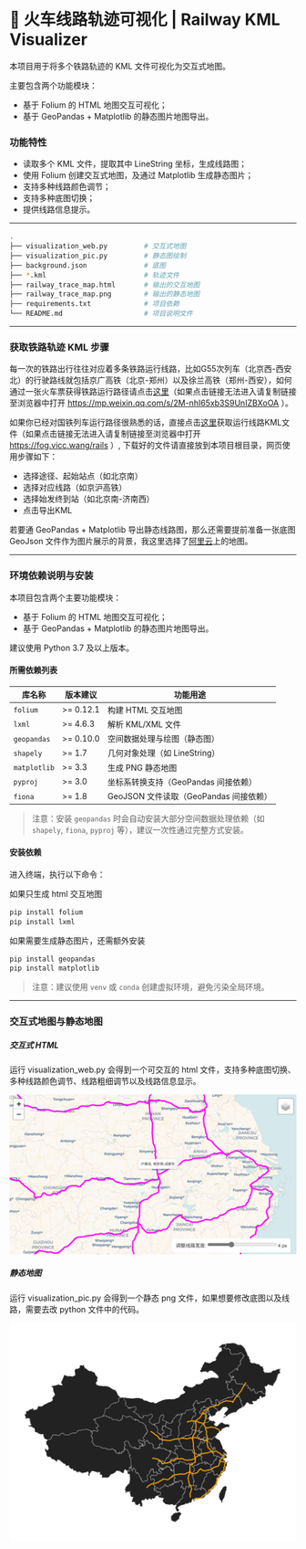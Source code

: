 # 🚄 火车线路轨迹可视化 | Railway KML Visualizer
本项目用于将多个铁路轨迹的 KML 文件可视化为交互式地图。

主要包含两个功能模块：
- 基于 Folium 的 HTML 地图交互可视化；
- 基于 GeoPandas + Matplotlib 的静态图片地图导出。

### 功能特性
- 读取多个 KML 文件，提取其中 LineString 坐标，生成线路图；
- 使用 Folium 创建交互式地图，及通过 Matplotlib 生成静态图片；
- 支持多种线路颜色调节；
- 支持多种底图切换；
- 提供线路信息提示。
---

```bash
.
├── visualization_web.py         # 交互式地图
├── visualization_pic.py         # 静态图绘制
├── background.json              # 底图
├── *.kml                        # 轨迹文件
├── railway_trace_map.html       # 输出的交互地图
├── railway_trace_map.png        # 输出的静态地图
├── requirements.txt             # 项目依赖
└── README.md                    # 项目说明文件
```

---


### 获取铁路轨迹 KML 步骤
每一次的铁路出行往往对应着多条铁路运行线路，比如G55次列车（北京西-西安北）的行驶路线就包括京广高铁（北京-郑州）以及徐兰高铁（郑州-西安），如何通过一张火车票获得铁路运行路径请点击[这里](https://mp.weixin.qq.com/s/2M-nhI65xb3S9UnIZBXoOA "这里")（如果点击链接无法进入请复制链接至浏览器中打开 https://mp.weixin.qq.com/s/2M-nhI65xb3S9UnIZBXoOA ）。

如果你已经对国铁列车运行路径很熟悉的话，直接点击[这里](https://fog.vicc.wang/rails "这里")获取运行线路KML文件（如果点击链接无法进入请复制链接至浏览器中打开 https://fog.vicc.wang/rails ）, 下载好的文件请直接放到本项目根目录，网页使用步骤如下：
- 选择途径、起始站点（如北京南）
- 选择对应线路（如京沪高铁）
- 选择始发终到站（如北京南-济南西）
- 点击导出KML

若要通 GeoPandas + Matplotlib 导出静态线路图，那么还需要提前准备一张底图 GeoJson 文件作为图片展示的背景，我这里选择了[阿里云](https://datav.aliyun.com/portal/school/atlas/area_selector "阿里云")上的地图。

---

### 环境依赖说明与安装
本项目包含两个主要功能模块：
- 基于 Folium 的 HTML 地图交互可视化；
- 基于 GeoPandas + Matplotlib 的静态图片地图导出。

建议使用 Python 3.7 及以上版本。


#### 所需依赖列表

| 库名称        | 版本建议     | 功能用途                                 |
|---------------|--------------|------------------------------------------|
| `folium`      | >= 0.12.1    | 构建 HTML 交互地图                        |
| `lxml`        | >= 4.6.3     | 解析 KML/XML 文件                         |
| `geopandas`   | >= 0.10.0    | 空间数据处理与绘图（静态图）             |
| `shapely`     | >= 1.7       | 几何对象处理（如 LineString）            |
| `matplotlib`  | >= 3.3       | 生成 PNG 静态地图                        |
| `pyproj`      | >= 3.0       | 坐标系转换支持（GeoPandas 间接依赖）     |
| `fiona`       | >= 1.8       | GeoJSON 文件读取（GeoPandas 间接依赖）   |


> 注意：安装 `geopandas` 时会自动安装大部分空间数据处理依赖（如 `shapely`, `fiona`, `pyproj` 等），建议一次性通过完整方式安装。

#### 安装依赖
进入终端，执行以下命令：

如果只生成 html 交互地图
```bash
pip install folium
pip install lxml
```
如果需要生成静态图片，还需额外安装
```bash
pip install geopandas
pip install matplotlib
```
> 注意：建议使用 `venv` 或 `conda` 创建虚拟环境，避免污染全局环境。

---

### 交互式地图与静态地图

##### 交互式 HTML
运行 visualization_web.py 会得到一个可交互的 html 文件，支持多种底图切换、多种线路颜色调节、线路粗细调节以及线路信息显示。

![交互式地图](screenshot.png)

##### 静态地图
运行 visualization_pic.py 会得到一个静态 png 文件，如果想要修改底图以及线路，需要去改 python 文件中的代码。

![静态地图](railway_trace_map.png)
